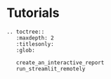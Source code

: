 # Tutorials

```eval_rst
.. toctree::
   :maxdepth: 2
   :titlesonly:
   :glob:

   create_an_interactive_report
   run_streamlit_remotely
```
